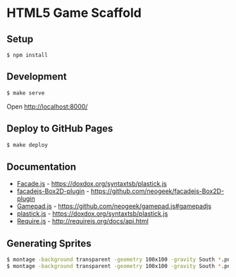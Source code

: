 # HTML5 Game Scaffold

## Setup

```
$ npm install
```

## Development

```bash
$ make serve
```

Open <http://localhost:8000/>


## Deploy to GitHub Pages

```bash
$ make deploy
```
## Documentation

- [Facade.js](https://facadejs.com/) - <https://doxdox.org/syntaxtsb/plastick.js>
- [facadejs-Box2D-plugin](https://github.com/neogeek/facadejs-Box2D-plugin) - <https://github.com/neogeek/facadejs-Box2D-plugin>
- [Gamepad.js](https://github.com/neogeek/gamepad.js) - <https://github.com/neogeek/gamepad.js#gamepadjs>
- [plastick.js](https://github.com/syntaxtsb/plastick.js) - <https://doxdox.org/syntaxtsb/plastick.js>
- [Require.js](http://requirejs.org/) - <http://requirejs.org/docs/api.html>


## Generating Sprites

```bash
$ montage -background transparent -geometry 100x100 -gravity South *.png sprite-face-right.png
$ montage -background transparent -geometry 100x100 -gravity South *.png -flop sprite-face-left.png
```
